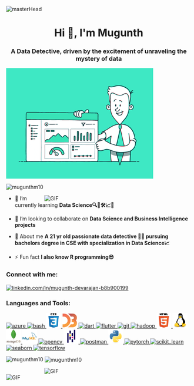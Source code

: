![masterHead](https://media.licdn.com/dms/image/D5616AQEAatIt_8G1-Q/profile-displaybackgroundimage-shrink_350_1400/0/1686989027531?e=1697673600&v=beta&t=e-CnmdmQJYi_wO05K9qURMU2j3z0T5yKsfW2jZ3P9xc)
<h1 align="center">Hi 👋, I'm Mugunth</h1>
<h3 align="center">A Data Detective, driven by the excitement of unraveling the mystery of data</h3>
<img align="center" alt="GIF" width="400" src="https://github.com/MugunthM10/MugunthM10/blob/main/results%20communication.gif">

<p align="left"> <img src="https://komarev.com/ghpvc/?username=mugunthm10&label=Profile%20views&color=0e75b6&style=flat" alt="mugunthm10" /> </p>
<img align="right" alt="GIF" width="400" src="https://giphy.com/gifs/infographic-infographics-statistics-SKab6E8Qeg7sY">

- 🌱 I’m currently learning **Data Science🔍📃🛠️📈🥸**

- 👯 I’m looking to collaborate on **Data Science and Business Intelligence projects**

- 💬 About me **A 21 yr old passionate data detective 🕵️‍♂️ pursuing bachelors degree in CSE with specialization in Data Science📈**

- ⚡ Fun fact **I also know R programming😎**

<h3 align="left">Connect with me:</h3>
<p align="left">
<a href="https://linkedin.com/in/linkedin.com/in/mugunth-devarajan-b8b900199" target="blank"><img align="center" src="https://raw.githubusercontent.com/rahuldkjain/github-profile-readme-generator/master/src/images/icons/Social/linked-in-alt.svg" alt="linkedin.com/in/mugunth-devarajan-b8b900199" height="30" width="40" /></a>
</p>

<h3 align="left">Languages and Tools:</h3>
<p align="left"> <a href="https://azure.microsoft.com/en-in/" target="_blank" rel="noreferrer"> <img src="https://www.vectorlogo.zone/logos/microsoft_azure/microsoft_azure-icon.svg" alt="azure" width="40" height="40"/> </a> <a href="https://www.gnu.org/software/bash/" target="_blank" rel="noreferrer"> <img src="https://www.vectorlogo.zone/logos/gnu_bash/gnu_bash-icon.svg" alt="bash" width="40" height="40"/> </a> <a href="https://www.w3schools.com/css/" target="_blank" rel="noreferrer"> <img src="https://raw.githubusercontent.com/devicons/devicon/master/icons/css3/css3-original-wordmark.svg" alt="css3" width="40" height="40"/> </a> <a href="https://d3js.org/" target="_blank" rel="noreferrer"> <img src="https://raw.githubusercontent.com/devicons/devicon/master/icons/d3js/d3js-original.svg" alt="d3js" width="40" height="40"/> </a> <a href="https://dart.dev" target="_blank" rel="noreferrer"> <img src="https://www.vectorlogo.zone/logos/dartlang/dartlang-icon.svg" alt="dart" width="40" height="40"/> </a> <a href="https://flutter.dev" target="_blank" rel="noreferrer"> <img src="https://www.vectorlogo.zone/logos/flutterio/flutterio-icon.svg" alt="flutter" width="40" height="40"/> </a> <a href="https://git-scm.com/" target="_blank" rel="noreferrer"> <img src="https://www.vectorlogo.zone/logos/git-scm/git-scm-icon.svg" alt="git" width="40" height="40"/> </a> <a href="https://hadoop.apache.org/" target="_blank" rel="noreferrer"> <img src="https://www.vectorlogo.zone/logos/apache_hadoop/apache_hadoop-icon.svg" alt="hadoop" width="40" height="40"/> </a> <a href="https://www.w3.org/html/" target="_blank" rel="noreferrer"> <img src="https://raw.githubusercontent.com/devicons/devicon/master/icons/html5/html5-original-wordmark.svg" alt="html5" width="40" height="40"/> </a> <a href="https://www.linux.org/" target="_blank" rel="noreferrer"> <img src="https://raw.githubusercontent.com/devicons/devicon/master/icons/linux/linux-original.svg" alt="linux" width="40" height="40"/> </a> <a href="https://www.mongodb.com/" target="_blank" rel="noreferrer"> <img src="https://raw.githubusercontent.com/devicons/devicon/master/icons/mongodb/mongodb-original-wordmark.svg" alt="mongodb" width="40" height="40"/> </a> <a href="https://www.mysql.com/" target="_blank" rel="noreferrer"> <img src="https://raw.githubusercontent.com/devicons/devicon/master/icons/mysql/mysql-original-wordmark.svg" alt="mysql" width="40" height="40"/> </a> <a href="https://opencv.org/" target="_blank" rel="noreferrer"> <img src="https://www.vectorlogo.zone/logos/opencv/opencv-icon.svg" alt="opencv" width="40" height="40"/> </a> <a href="https://pandas.pydata.org/" target="_blank" rel="noreferrer"> <img src="https://raw.githubusercontent.com/devicons/devicon/2ae2a900d2f041da66e950e4d48052658d850630/icons/pandas/pandas-original.svg" alt="pandas" width="40" height="40"/> </a> <a href="https://postman.com" target="_blank" rel="noreferrer"> <img src="https://www.vectorlogo.zone/logos/getpostman/getpostman-icon.svg" alt="postman" width="40" height="40"/> </a> <a href="https://www.python.org" target="_blank" rel="noreferrer"> <img src="https://raw.githubusercontent.com/devicons/devicon/master/icons/python/python-original.svg" alt="python" width="40" height="40"/> </a> <a href="https://pytorch.org/" target="_blank" rel="noreferrer"> <img src="https://www.vectorlogo.zone/logos/pytorch/pytorch-icon.svg" alt="pytorch" width="40" height="40"/> </a> <a href="https://scikit-learn.org/" target="_blank" rel="noreferrer"> <img src="https://upload.wikimedia.org/wikipedia/commons/0/05/Scikit_learn_logo_small.svg" alt="scikit_learn" width="40" height="40"/> </a> <a href="https://seaborn.pydata.org/" target="_blank" rel="noreferrer"> <img src="https://seaborn.pydata.org/_images/logo-mark-lightbg.svg" alt="seaborn" width="40" height="40"/> </a> <a href="https://www.tensorflow.org" target="_blank" rel="noreferrer"> <img src="https://www.vectorlogo.zone/logos/tensorflow/tensorflow-icon.svg" alt="tensorflow" width="40" height="40"/> </a> </p>

<p><img align="left" src="https://github-readme-stats.vercel.app/api/top-langs?username=mugunthm10&show_icons=true&locale=en&layout=compact" alt="mugunthm10" /></p>

<p>&nbsp;<img align="center" src="https://github-readme-stats.vercel.app/api?username=mugunthm10&show_icons=true&locale=en" alt="mugunthm10" /></p>
<img align="right" alt="GIF" width="400" src="https://giphy.com/gifs/web-shittyreactiongifs-4FQMuOKR6zQRO">
<img align="left" alt="GIF" width="400" src="https://giphy.com/gifs/hyperloot-nft-cc0-chainrunner-edhwyVOj55nDC34gEg">
